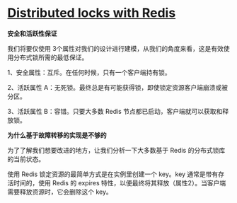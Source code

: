 #  [Distributed locks with Redis](https://redis.io/topics/distlock)

**安全和活跃性保证**

我们将要仅使用 3个属性对我们的设计进行建模，从我们的角度来看，这是有效使用分布式锁所需的最低保证。

1、安全属性：互斥。在任何时候，只有一个客户端持有锁。

2、活跃属性 A：无死锁。最终总是有可能获得锁，即使锁定资源客户端崩溃或被分区。

3、活跃属性 B：容错。只要大多数 Redis 节点都已启动，客户端就可以获取和释放锁。



**为什么基于故障转移的实现是不够的**

为了了解我们想要改进的地方，让我们分析一下大多数基于 Redis 的分布式锁库的当前状态。

使用 Redis 锁定资源的最简单方式是在实例里创建一个 key。key 通常是带有存活时间的，使用 Redis 的 expires 特性，以便最终将其释放（属性2）。当客户端需要释放资源时，它会删除这个 key。

